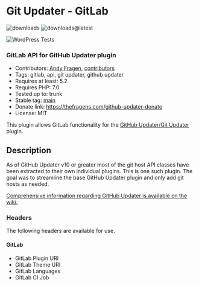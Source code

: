 # Git Updater - GitLab

![downloads](https://img.shields.io/github/downloads/afragen/git-updater-gitlab/total) ![downloads@latest](https://img.shields.io/github/downloads/afragen/git-updater-gitlab/latest/total)

![WordPress Tests](https://github.com/afragen/git-updater-gitlab/workflows/WordPress%20Tests/badge.svg)

### GitLab API for GitHub Updater plugin

* Contributors: [Andy Fragen](https://github.com/afragen), [contributors](https://github.com/afragen/git-updater-gitlab/graphs/contributors)
* Tags: gitlab, api, git updater, github updater
* Requires at least: 5.2
* Requires PHP: 7.0
* Tested up to: trunk
* Stable tag: [main](https://github.com/afragen/git-updater-gitlab/releases/latest)
* Donate link: <https://thefragens.com/github-updater-donate>
* License: MIT

This plugin allows GitLab functionality for the [GitHub Updater/Git Updater](https://github.com/afragen/github-updater) plugin.

## Description

As of GitHub Updater v10 or greater most of the git host API classes have been extracted to their own individual plugins. This is one such plugin. The goal was to streamline the base GitHub Updater plugin and only add git hosts as needed.

[Comprehensive information regarding GitHub Updater is available on the wiki.](https://github.com/afragen/github-updater/wiki)

### Headers

The following headers are available for use.

#### GitLab
* GitLab Plugin URI
* GitLab Theme URI
* GitLab Languages
* GitLab CI Job
